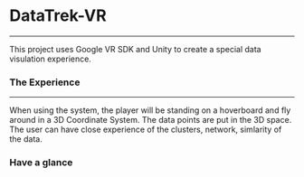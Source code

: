# DataTrek-VR
---
This project uses Google VR SDK and Unity to create a special data visulation experience.

### The Experience
---
When using the system, the player will be standing on a hoverboard and fly around in a 3D Coordinate System. The data points are put in the 3D space. The user can have close experience of the clusters, network, simlarity of the data.  

### Have a glance
